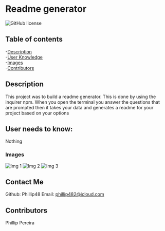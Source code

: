 
# Readme generator
![GitHub license](https://img.shields.io/badge/license-MIT-blue.svg)
  
## Table of contents   
-[Description](#Description)  
-[User Knowledge](#User-needs-to-know:)  
-[Images](#Images)  
-[Contributors](#Contributors)  

## Description  
This project was to build a readme generator. This is done by using the inquirer npm. When you open the terminal you answer the questions that are prompted then it takes your data and generates a readme for your project based on your options 

## User needs to know:  
Nothing

### Images  
![Img 1](undefined)
![Img 2](undefined)
![Img 3](undefined)

## Contact Me  
Github: Phillip48
Email: phillip482@icloud.com

## Contributors  
Phillip Pereira

